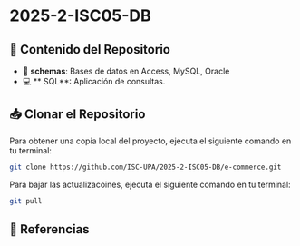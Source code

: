 # 2025-2-ISC05-DB
## 📂 Contenido del Repositorio

- 📄 **schemas**: Bases de datos en Access, MySQL, Oracle
- 💻 ** SQL**: Aplicación de consultas.

## 📥 Clonar el Repositorio

Para obtener una copia local del proyecto, ejecuta el siguiente comando en tu terminal:

```bash
git clone https://github.com/ISC-UPA/2025-2-ISC05-DB/e-commerce.git
```
Para bajar las actualizacoines,  ejecuta el siguiente comando en tu terminal:
```bash
git pull
```  
## 🔗 Referencias
